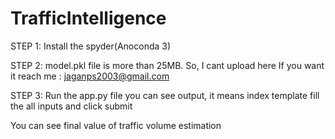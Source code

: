 # TrafficIntelligence


STEP 1:
 Install the spyder(Anoconda 3)




STEP 2:
 model.pkl file is more than 25MB. So, I cant upload here If you want it reach me : jaganps2003@gmail.com




 STEP 3:
  Run the app.py file you can see output, it means index template fill the all inputs and click submit





  You can see final value of traffic volume estimation
 
